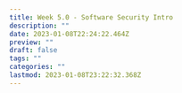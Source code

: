 ```yaml
---
title: Week 5.0 - Software Security Intro
description: ""
date: 2023-01-08T22:24:22.464Z
preview: ""
draft: false
tags: ""
categories: ""
lastmod: 2023-01-08T23:22:32.368Z
---
```

